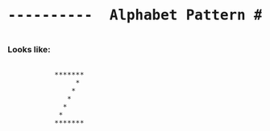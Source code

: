 
<pre><h1 align="center">----------  Alphabet Pattern #Z  ----------</h1></pre>


### Looks like:

<pre>

           *******
                *
               *
              *
             *
            *
           *******
                 
                 
</pre>
